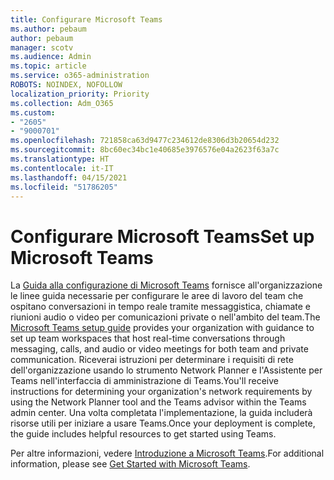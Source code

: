 ```yaml
---
title: Configurare Microsoft Teams
ms.author: pebaum
author: pebaum
manager: scotv
ms.audience: Admin
ms.topic: article
ms.service: o365-administration
ROBOTS: NOINDEX, NOFOLLOW
localization_priority: Priority
ms.collection: Adm_O365
ms.custom:
- "2605"
- "9000701"
ms.openlocfilehash: 721858ca63d9477c234612de8306d3b20654d232
ms.sourcegitcommit: 8bc60ec34bc1e40685e3976576e04a2623f63a7c
ms.translationtype: HT
ms.contentlocale: it-IT
ms.lasthandoff: 04/15/2021
ms.locfileid: "51786205"
---
```

# <a name="set-up-microsoft-teams"></a><span data-ttu-id="3560a-102">Configurare Microsoft Teams</span><span class="sxs-lookup"><span data-stu-id="3560a-102">Set up Microsoft Teams</span></span>

<span data-ttu-id="3560a-103">La  [Guida alla configurazione di Microsoft Teams](https://aka.ms/teamsguidance)  fornisce all'organizzazione le linee guida necessarie per configurare le aree di lavoro del team che ospitano conversazioni in tempo reale tramite messaggistica, chiamate e riunioni audio o video per comunicazioni private o nell'ambito del team.</span><span class="sxs-lookup"><span data-stu-id="3560a-103">The  [Microsoft Teams setup guide](https://aka.ms/teamsguidance)  provides your organization with guidance to set up team workspaces that host real-time conversations through messaging, calls, and audio or video meetings for both team and private communication.</span></span> <span data-ttu-id="3560a-104">Riceverai istruzioni per determinare i requisiti di rete dell'organizzazione usando lo strumento Network Planner e l'Assistente per Teams nell'interfaccia di amministrazione di Teams.</span><span class="sxs-lookup"><span data-stu-id="3560a-104">You'll receive instructions for determining your organization's network requirements by using the Network Planner tool and the Teams advisor within the Teams admin center.</span></span> <span data-ttu-id="3560a-105">Una volta completata l'implementazione, la guida includerà risorse utili per iniziare a usare Teams.</span><span class="sxs-lookup"><span data-stu-id="3560a-105">Once your deployment is complete, the guide includes helpful resources to get started using Teams.</span></span>

<span data-ttu-id="3560a-106">Per altre informazioni, vedere [Introduzione a Microsoft Teams](https://docs.microsoft.com/microsoftteams/get-started-with-teams-quick-start).</span><span class="sxs-lookup"><span data-stu-id="3560a-106">For additional information, please see [Get Started with Microsoft Teams](https://docs.microsoft.com/microsoftteams/get-started-with-teams-quick-start).</span></span>
